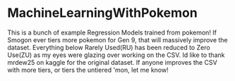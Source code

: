 # MachineLearningWithPokemon
This is a bunch of example Regression Models trained from pokemon! If Smogon ever tiers more pokemon for Gen 9, that will massively improve the dataset. Everything below Rarely Used(RU) has been reduced to Zero Use(ZU) as my eyes were glazing over working on the CSV. Id like to thank mrdew25 on kaggle for the original dataset.
If anyone improves the CSV with more tiers, or tiers the untiered 'mon, let me know!
